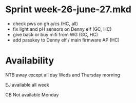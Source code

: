 Sprint week-26-june-27.mkd
===

- check pws on gh a/cs (HC, all)
- fix light and pH sensors on Denny elf (GC, HC)
- give back or buy mifi from WG (GC, HC)
- add passkey to Denny elf / main firmware AP (HC)


# Availability

NTB away except all day Weds and Thursday morning

EJ available all week

CB Not available Monday
